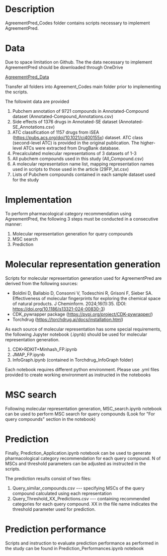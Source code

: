# Description
AgreementPred_Codes folder contains scripts necessary to implement AgreementPred.

# Data
Due to space limitation on Github. The the data necessary to implement AgreementPred should be downloaded through OneDrive 

[AgreementPred_Data](https://chula-my.sharepoint.com/:f:/g/personal/chayanis_su_chula_ac_th/EuYYZU-8BixIu-Ox3wkLp-gB-s-ezneIsGDkybCHBLQUUw?e=jbfPpV)

Transfer all folders into Agreement_Codes main folder prior to implementing the scripts.

The followint data are provided
1. Pubchem annotation of 9721 compounds in Annotated-Compound dataset (Annotated-Compound_Annotations.csv)
2. Side effects of 1376 drugs in Annotated-SE dataset (Annotated-SE_Annotations.csv)
3. ATC classification of 1157 drugs from iSEA (https://pubs.acs.org/doi/10.1021/ci400155x) dataset. ATC class (second-level ATC) is provided in the original publication. The higher-level ATCs were extracted from DrugBank database.
4. Precalculated molecular representations of 3 datasets of 1-3
5. All pubchem compounds used in this study (All_Compound.csv)
6. A molecular representation name list, mapping representation names used in scripts to those used in the article (29FP_lst.csv)
7. Lists of Pubchem compounds contained in each sample dataset used for the study

# Implementation
To perform pharmacological category recommendation using AgreementPred, the following 3 steps must be conducted in a consecutive manner:

1. Molecular representation generation for query compounds
2. MSC search
3. Prediction

# Molecular representation generation
Scripts for molecular representation generation used for AgreementPred are derived from the following sources:
- Boldini D, Ballabio D, Consonni V, Todeschini R, Grisoni F, Sieber SA. Effectiveness of molecular fingerprints for exploring the chemical space of natural products. J Cheminform. 2024;16(1):35. (DOI: https://doi.org/10.1186/s13321-024-00830-3)
- CDK_pywrapper package (https://pypi.org/project/CDK-pywrapper/)
- Torchdrug (https://torchdrug.ai/docs/installation.html)

As each source of molecular representation has some special requirements, the following Jupyter notebook (.ipynb) should be used for molecular representation generation.

1. CDK+RDKIT+Minhash_FP.ipynb
2. JMAP_FP.ipynb
3. InfoGraph.ipynb (contained in Torchdrug_InfoGraph folder)

Each notebook requires different python environment. Please use .yml files provided to create working environment as instructed in the notebooks

# MSC search
Following molecular representation generation, MSC_search.ipynb notebook can be used to perform MSC search for query compounds (Look for "For query compounds" section in the notebook)


# Prediction
Finally, Prediction_Application.ipynb notebook can be used to generate pharmacological category recommendation for each query compound. N of MSCs and threshold parameters can be adjusted as instructed in the scripts.

The prediction results consist of two files:
1. Query_similar_compounds.csv --- specifying MSCs of the query compound calculated using each representation
2. Query_Threshold_XX_Predictions.csv --- containing recommended categories for each query compound. XX in the file name indicates the threshold parameter used for prediction.


# Prediction performance
Scripts and instruction to evaluate prediction performance as performed in the study can be found in Prediction_Performances.ipynb notebook

